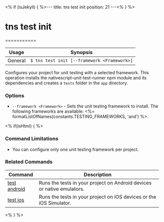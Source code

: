 <% if (isJekyll) { %>---
title: tns test init
position: 21
---<% } %>
# tns test init
===========

Usage | Synopsis
------|-------
General | `$ tns test init [--framework <Framework>]`

Configures your project for unit testing with a selected framework. This operation installs the nativescript-unit-test-runner npm module and its dependencies and creates a `tests` folder in the `app` directory.

### Options
* `--framework <Framework>` - Sets the unit testing framework to install. The following frameworks are available: <%= formatListOfNames(constants.TESTING_FRAMEWORKS, 'and') %>.

<% if(isHtml) { %>
### Command Limitations

* You can configure only one unit testing framework per project.

### Related Commands
Command | Description
--------|------------
[test android](test-android.html) | Runs the tests in your project on Android devices or native emulators. 
[test ios](test-ios.html) | Runs the tests in your project on iOS devices or the iOS Simulator.
<% } %>